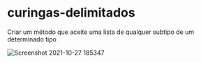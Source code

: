 # curingas-delimitados
Criar um método que aceite uma lista de qualquer subtipo de um determinado tipo

![Screenshot 2021-10-27 185347](https://user-images.githubusercontent.com/54457455/139309560-f704bd14-0d80-402a-8aab-a6ab3b3a1b41.png)
